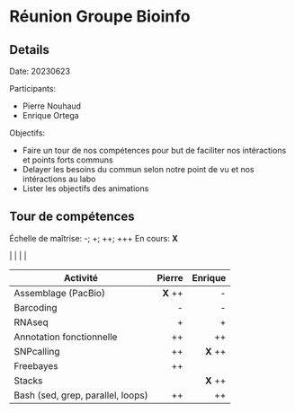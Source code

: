 # Réunion Groupe Bioinfo

## Details

Date: 20230623

Participants:

* Pierre Nouhaud
* Enrique Ortega

Objectifs:

* Faire un tour de nos compétences pour but de faciliter nos intéractions et points forts communs
* Delayer les besoins du commun selon notre point de vu et nos intéractions au labo
* Lister les objectifs des animations


## Tour de compétences

Échelle de maîtrise: -; +; ++; +++
En cours: **X**

|  |  |  |

| Activité | Pierre | Enrique |
|---|---:|---:|
| Assemblage (PacBio) | **X** ++ | - |
| Barcoding	| - | - |
| RNAseq | + | + |
| Annotation fonctionnelle | ++ | ++ |
| SNPcalling | ++ | **X** ++ |
| 	Freebayes	| ++ |  |
| 	Stacks		|  | **X** ++ |
| Bash (sed, grep, parallel, loops)| ++ | ++ |
